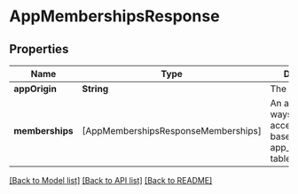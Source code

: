 # AppMembershipsResponse

## Properties
Name | Type | Description | Notes
------------ | ------------- | ------------- | -------------
**appOrigin** | **String** | The app&#39;s origin | [optional] 
**memberships** | [AppMembershipsResponseMemberships] | An array of all ways a user has access to the app, based on the app_memberships table. | [optional] 

[[Back to Model list]](../README.md#documentation-for-models) [[Back to API list]](../README.md#documentation-for-api-endpoints) [[Back to README]](../README.md)


